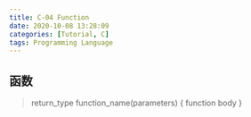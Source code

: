```yaml
---
title: C-04 Function
date: 2020-10-08 13:28:09
categories: [Tutorial, C]
tags: Programming Language
---
```


## 函数

> return_type function_name(parameters) { function body }
